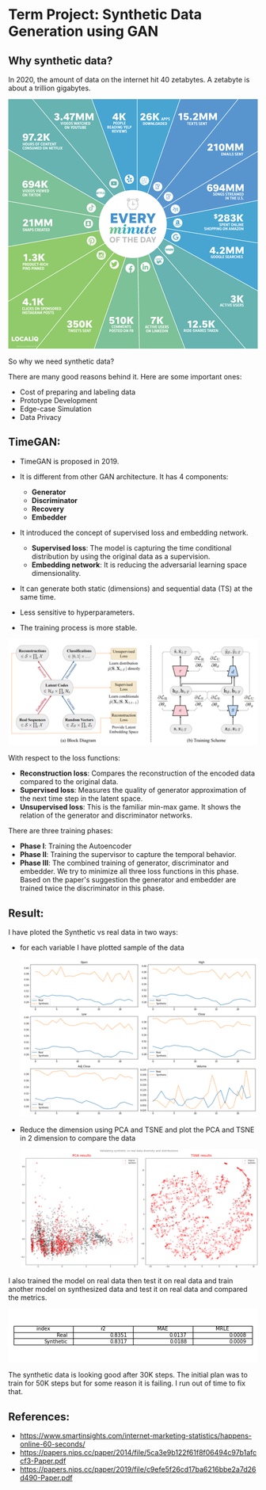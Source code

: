 # Term Project: Synthetic Data Generation using GAN 

## Why synthetic data?

In 2020, the amount of data on the internet hit 40 zetabytes. A zetabyte is about a trillion gigabytes. 

![minute_in_internet.png](resources/minute_in_internet.png)

So why we need synthetic data?

There are many good reasons behind it. Here are some important ones:
- Cost of preparing and labeling data
- Prototype Development
- Edge-case Simulation
- Data Privacy

## TimeGAN:

- TimeGAN is proposed in 2019.
- It is different from other GAN architecture. It has 4 components: 
  - **Generator**
  - **Discriminator**
  - **Recovery**
  - **Embedder**
  
- It introduced the concept of supervised loss and embedding network. 
  - **Supervised loss**: The model is capturing the time conditional distribution by using the original data as a supervision. 
  - **Embedding network**: It is reducing the adversarial learning space dimensionality.
  
- It can generate both static (dimensions) and sequential data (TS) at the same time.
- Less sensitive to hyperparameters.
- The training process is more stable.

![TimeGAN_Block_Diagram.png](resources/TimeGAN_Block_Diagram.png)

With respect to the loss functions:
- **Reconstruction loss**:  Compares the reconstruction of the encoded data compared to the original data.
- **Supervised loss**: Measures the quality of generator approximation of the next time step in the latent space.
- **Unsupervised loss**: This is the familiar min-max game. It shows the relation of the generator and discriminator networks.

There are three training phases:
- **Phase I**: Training the Autoencoder
- **Phase II**: Training the supervisor to capture the temporal behavior.
- **Phase III**: The combined training of generator, discriminator and embedder. We try to minimize all three loss functions in this phase. Based on the paper's suggestion the generator and embedder are trained twice the discriminator in this phase.

## Result:

I have ploted the Synthetic vs real data in two ways:
- for each variable I have plotted sample of the data
  

  ![data_comparison.png](graphs/data_comparison.png)

    
- Reduce the dimension using PCA and TSNE and plot the PCA and TSNE in 2 dimension to compare the data

  
  ![synthetic_vs_real.png](graphs/synthetic_vs_real.png)

I also trained the model on real data then test it on real data and train another model on synthesized data 
and test it on real data and compared the metrics.

![train_synth_test_real.png](graphs/train_synth_test_real.png)

The synthetic data is looking good after 30K steps. The initial plan was to train for 
50K steps but for some reason it is failing. I run out of time to fix that.

## References:
- https://www.smartinsights.com/internet-marketing-statistics/happens-online-60-seconds/
- https://papers.nips.cc/paper/2014/file/5ca3e9b122f61f8f06494c97b1afccf3-Paper.pdf
- https://papers.nips.cc/paper/2019/file/c9efe5f26cd17ba6216bbe2a7d26d490-Paper.pdf




